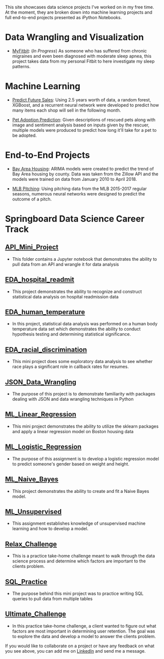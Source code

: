 This site showcases data science projects I've worked on in my free time. At the moment, they
are broken down into machine learning projects and full end-to-end projects presented as iPython Notebooks.


# Data Wrangling and Visualization
- [MyFitbit](https://github.com/curtishiga/MyFitBit): (*In Progress*) As someone who has suffered from chronic migraines and even been diagnosed with moderate sleep apnea, this project takes data from my personal Fitbit to here investigate my sleep patterns.

# Machine Learning
- [Predict Future Sales](https://github.com/curtishiga/Predict_Fututre_Sales): Using 2.5 years worth of data, 
a random forest, XGBoost, and a recurrent neural network were developed to predict how many items each shop will 
sell in the following month. 

- [Pet Adoption Prediction](https://github.com/curtishiga/PetFinder_Adopt_Prediction): Given descriptions of rescued pets
along with image and sentiment analysis based on inputs given by the rescuer, multiple models were produced to predict how
long it'll take for a pet to be adopted.


# End-to-End Projects
- [Bay Area Housing](https://github.com/curtishiga/Capstone_Project1): ARIMA models were created to predict the 
trend of Bay Area housing by county. Data was taken from the Zillow API and the models were trained on data from 
January 2010 to April 2018.

- [MLB Pitching](https://github.com/curtishiga/Capstone_Project2): Using pitching data from the MLB 2015-2017 regular 
seasons, numerous neural networks were designed to predict the outcome of a pitch.


# Springboard Data Science Career Track

## [API_Mini_Project](https://github.com/curtishiga/Springboard_Data_Science_Career_Track/tree/master/API_Mini_Project)
- This folder contains a Jupyter notebook that demonstrates the ability to pull data from an API and wrangle it for data analysis

## [EDA_hospital_readmit](https://github.com/curtishiga/Springboard_Data_Science_Career_Track/tree/master/EDA_hospital_readmit)
  - This project demonstrates the ability to recognize and construct statistical data analysis on hospital readmission data

## [EDA_human_temperature](https://github.com/curtishiga/Springboard_Data_Science_Career_Track/tree/master/EDA_human_temperature)
  - In this project, statistical data analysis was performed on a human body temperature data set which demonstrates the ability to conduct hypothesis testing and determining statistical significance.
  
## [EDA_racial_discrimination](https://github.com/curtishiga/Springboard_Data_Science_Career_Track/tree/master/EDA_racial_discrimination)
  - This mini project does some exploratory data analysis to see whether race plays a significant role in callback rates for resumes.
  
## [JSON_Data_Wrangling](https://github.com/curtishiga/Springboard_Data_Science_Career_Track/tree/master/JSON_Data_Wrangling)
  - The purpose of this project is to demonstrate familiarity with packages dealing with JSON and data wrangling techniques in Python
  
## [ML_Linear_Regression](https://github.com/curtishiga/Springboard_Data_Science_Career_Track/tree/master/ML_Linear_Regression)
  - This mini project demonstrates the ability to utilize the sklearn packages and apply a linear regression model on Boston housing data
  
## [ML_Logistic_Regression](https://github.com/curtishiga/Springboard_Data_Science_Career_Track/tree/master/ML_Logistic_Regression)
  - The purpose of this assignment is to develop a logistic regression model to predict someone's gender based on weight and height.
  
## [ML_Naive_Bayes](https://github.com/curtishiga/Springboard_Data_Science_Career_Track/tree/master/ML_Naive_Bayes)
  - This project demonstrates the ability to create and fit a Naive Bayes model.
  
## [ML_Unsupervised](https://github.com/curtishiga/Springboard_Data_Science_Career_Track/tree/master/ML_Unsupervised)
  - This assignment establishes knowledge of unsupervised machine learning and how to develop a model.
  
## [Relax_Challenge](https://github.com/curtishiga/Springboard_Data_Science_Career_Track/tree/master/Relax_Challenge)
  - This is a practice take-home challenge meant to walk through the data science process and determine which factors are important to the clients problem.
  
## [SQL_Practice](https://github.com/curtishiga/Springboard_Data_Science_Career_Track/tree/master/SQL_Practice)
  - The purpose behind this mini project was to practice writing SQL queries to pull data from multiple tables
  
## [Ultimate_Challenge](https://github.com/curtishiga/Springboard_Data_Science_Career_Track/tree/master/Ultimate_Challenge)
  - In this practice take-home challenge, a client wanted to figure out what factors are most important in determining user retention. The goal was to explore the data and develop a model to answer the clients problem.


If you would like to collaborate on a project or have any feedback on what you see above, 
you can add me on [LinkedIn](https://www.linkedin.com/in/curtis-higa/) and send me a message.
